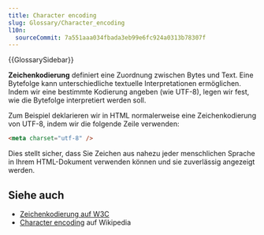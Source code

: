 ```yaml
---
title: Character encoding
slug: Glossary/Character_encoding
l10n:
  sourceCommit: 7a551aaa034fbada3eb99e6fc924a0313b78307f
---
```


{{GlossarySidebar}}

**Zeichenkodierung** definiert eine Zuordnung zwischen Bytes und Text. Eine Bytefolge kann unterschiedliche textuelle Interpretationen ermöglichen. Indem wir eine bestimmte Kodierung angeben (wie UTF-8), legen wir fest, wie die Bytefolge interpretiert werden soll.

Zum Beispiel deklarieren wir in HTML normalerweise eine Zeichenkodierung von UTF-8, indem wir die folgende Zeile verwenden:

```html
<meta charset="utf-8" />
```

Dies stellt sicher, dass Sie Zeichen aus nahezu jeder menschlichen Sprache in Ihrem HTML-Dokument verwenden können und sie zuverlässig angezeigt werden.

## Siehe auch

- [Zeichenkodierung auf W3C](https://www.w3.org/International/articles/definitions-characters/)
- [Character encoding](https://en.wikipedia.org/wiki/Character_encoding) auf Wikipedia
